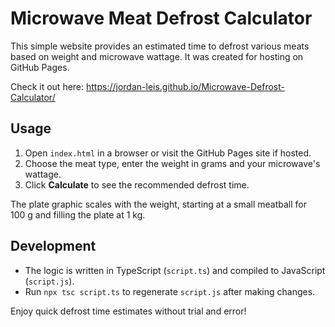 # Microwave Meat Defrost Calculator

This simple website provides an estimated time to defrost various meats based on weight and microwave wattage. It was created for hosting on GitHub Pages.

Check it out here: https://jordan-leis.github.io/Microwave-Defrost-Calculator/

## Usage
1. Open `index.html` in a browser or visit the GitHub Pages site if hosted.
2. Choose the meat type, enter the weight in grams and your microwave's wattage.
3. Click **Calculate** to see the recommended defrost time.

The plate graphic scales with the weight, starting at a small meatball for 100&nbsp;g and filling the plate at 1&nbsp;kg.

## Development
- The logic is written in TypeScript (`script.ts`) and compiled to JavaScript (`script.js`).
- Run `npx tsc script.ts` to regenerate `script.js` after making changes.

Enjoy quick defrost time estimates without trial and error!
